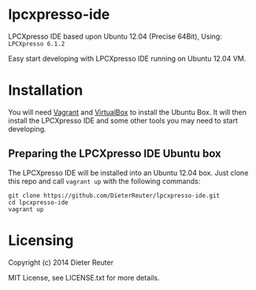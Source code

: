 lpcxpresso-ide
==============

LPCXpresso IDE based upon Ubuntu 12.04 (Precise 64Bit), Using: `LPCXpresso 6.1.2`

Easy start developing with LPCXpresso IDE running on Ubuntu 12.04 VM.

# Installation
You will need [Vagrant](http://vagrantup.com) and [VirtualBox](http://virtualbox.org) to install the Ubuntu Box. It will then install the LPCXpresso IDE and some other tools you may need to start developing.

## Preparing the LPCXpresso IDE Ubuntu box
The LPCXpresso IDE will be installed into an Ubuntu 12.04 box. Just clone this repo and call `vagrant up` with the following commands:

    git clone https://github.com/DieterReuter/lpcxpresso-ide.git
    cd lpcxpresso-ide
    vagrant up

# Licensing
Copyright (c) 2014 Dieter Reuter

MIT License, see LICENSE.txt for more details.
